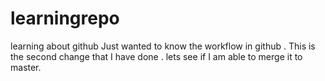 # learningrepo
learning about github
Just wanted to know the workflow in github . 
This is the second change that I have done . lets see if I am able to merge it to master.
